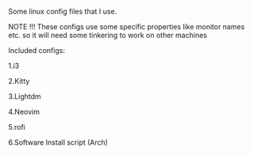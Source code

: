 Some linux config files that I use.

NOTE !!!
These configs use some specific properties like monitor names etc. so it will need some tinkering to work on other machines


Included configs:

1.i3

2.Kitty

3.Lightdm

4.Neovim

5.rofi

6.Software Install script (Arch)
